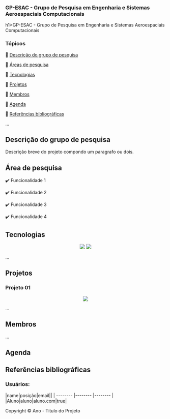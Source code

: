 
### GP-ESAC - Grupo de Pesquisa em Engenharia e Sistemas Aeroespaciais Computacionais

h1>GP-ESAC - Grupo de Pesquisa em Engenharia e Sistemas Aeroespaciais Computacionais</h1> 


### Tópicos 

:small_blue_diamond: [Descrição do grupo de pesquisa](#descrição-grupo-pesquisa)

:small_blue_diamond: [Áreas de pesquisa](#area-pesquisa)

:small_blue_diamond: [Tecnologias](#tecnologias)

:small_blue_diamond: [Projetos](#projetos)

:small_blue_diamond: [Membros](#membros)

:small_blue_diamond: [Agenda](#agenda)

:small_blue_diamond: [Referências bibliográficas](#referencias-bibliograficas)

... 

## Descrição do grupo de pesquisa 

<p align="justify">
  Descrição breve do projeto compondo um paragrafo ou dois. 
</p>

## Área de pesquisa

:heavy_check_mark: Funcionalidade 1  

:heavy_check_mark: Funcionalidade 2  

:heavy_check_mark: Funcionalidade 3  

:heavy_check_mark: Funcionalidade 4  

## Tecnologias 

<p align="center">
  <img src="https://img.shields.io/static/v1?label=react&message=framework&color=blue&style=for-the-badge&logo=PYTHON"/>
  <img src="http://img.shields.io/static/v1?label=PYTHON&message=3.11&color=blue&style=for-the-badge&logo=python"/>
</p>
... 

## Projetos

### Projeto 01
<p align="center">
   <img src="http://img.shields.io/static/v1?label=STATUS&message=EM%20DESENVOLVIMENTO&color=RED&style=for-the-badge"/>
</p>

...

## Membros


... 

## Agenda


## Referências bibliográficas



### Usuários: 

|name|posição|email||
| -------- |-------- |-------- |
|Aluno|aluno|aluno.com|true|


Copyright :copyright: Ano - Titulo do Projeto
